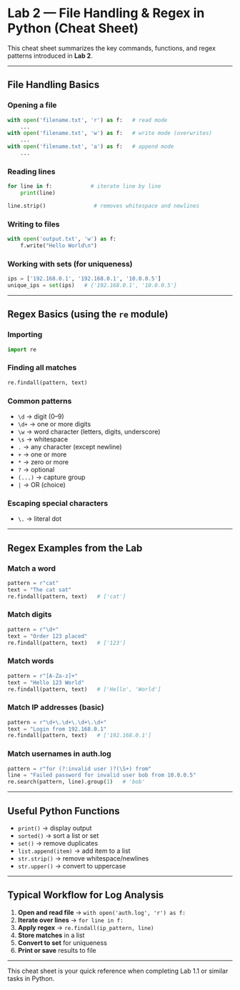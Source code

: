 # Lab 2 — File Handling & Regex in Python (Cheat Sheet)

This cheat sheet summarizes the key commands, functions, and regex patterns introduced in **Lab 2**.

---

## File Handling Basics

### Opening a file

```python
with open('filename.txt', 'r') as f:   # read mode
    ...
with open('filename.txt', 'w') as f:   # write mode (overwrites)
    ...
with open('filename.txt', 'a') as f:   # append mode
    ...
```

### Reading lines

```python
for line in f:            # iterate line by line
    print(line)

line.strip()               # removes whitespace and newlines
```

### Writing to files

```python
with open('output.txt', 'w') as f:
    f.write("Hello World\n")
```

### Working with sets (for uniqueness)

```python
ips = ['192.168.0.1', '192.168.0.1', '10.0.0.5']
unique_ips = set(ips)   # {'192.168.0.1', '10.0.0.5'}
```

---

## Regex Basics (using the `re` module)

### Importing

```python
import re
```

### Finding all matches

```python
re.findall(pattern, text)
```

### Common patterns

* `\d` → digit (0–9)
* `\d+` → one or more digits
* `\w` → word character (letters, digits, underscore)
* `\s` → whitespace
* `.` → any character (except newline)
* `+` → one or more
* `*` → zero or more
* `?` → optional
* `(...)` → capture group
* `|` → OR (choice)

### Escaping special characters

* `\.` → literal dot

---

## Regex Examples from the Lab

### Match a word

```python
pattern = r"cat"
text = "The cat sat"
re.findall(pattern, text)   # ['cat']
```

### Match digits

```python
pattern = r"\d+"
text = "Order 123 placed"
re.findall(pattern, text)   # ['123']
```

### Match words

```python
pattern = r"[A-Za-z]+"
text = "Hello 123 World"
re.findall(pattern, text)   # ['Hello', 'World']
```

### Match IP addresses (basic)

```python
pattern = r"\d+\.\d+\.\d+\.\d+"
text = "Login from 192.168.0.1"
re.findall(pattern, text)   # ['192.168.0.1']
```

### Match usernames in auth.log

```python
pattern = r"for (?:invalid user )?(\S+) from"
line = "Failed password for invalid user bob from 10.0.0.5"
re.search(pattern, line).group(1)   # 'bob'
```

---

## Useful Python Functions

* `print()` → display output
* `sorted()` → sort a list or set
* `set()` → remove duplicates
* `list.append(item)` → add item to a list
* `str.strip()` → remove whitespace/newlines
* `str.upper()` → convert to uppercase

---

## Typical Workflow for Log Analysis

1. **Open and read file** → `with open('auth.log', 'r') as f:`
2. **Iterate over lines** → `for line in f:`
3. **Apply regex** → `re.findall(ip_pattern, line)`
4. **Store matches** in a list
5. **Convert to set** for uniqueness
6. **Print or save** results to file

---

This cheat sheet is your quick reference when completing Lab 1.1 or similar tasks in Python.
